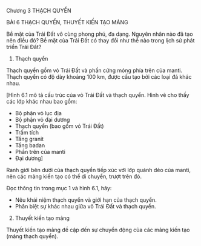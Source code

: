 Chương 3 THẠCH QUYỂN

BÀI 6 THẠCH QUYỂN, THUYẾT KIẾN TẠO MẢNG

Bề mặt của Trái Đất vô cùng phong phú, đa dạng. Nguyên nhân nào đã tạo nên điều đó? Bề mặt của Trái Đất có thay đổi như thế nào trong lịch sử phát triển Trái Đất?

1. Thạch quyển

Thạch quyển gồm vỏ Trái Đất và phần cứng mỏng phía trên của manti. Thạch quyển có độ dày khoảng 100 km, được cấu tạo bởi các loại đá khác nhau.

[Hình 6.1 mô tả cấu trúc của vỏ Trái Đất và thạch quyển. Hình vẽ cho thấy các lớp khác nhau bao gồm:
- Bộ phận vỏ lục địa
- Bộ phận vỏ đại dương
- Thạch quyển (bao gồm vỏ Trái Đất)
- Trầm tích
- Tầng granit
- Tầng badan
- Phần trên của manti
- Đại dương]

Ranh giới bên dưới của thạch quyển tiếp xúc với lớp quánh dẻo của manti, nên các mảng kiến tạo có thể di chuyển, trượt trên đó.

Đọc thông tin trong mục 1 và hình 6.1, hãy:
- Nêu khái niệm thạch quyển và giới hạn của thạch quyển.
- Phân biệt sự khác nhau giữa vỏ Trái Đất và thạch quyển.

2. Thuyết kiến tạo mảng

Thuyết kiến tạo mảng đề cập đến sự chuyển động của các mảng kiến tạo (mảng thạch quyển).